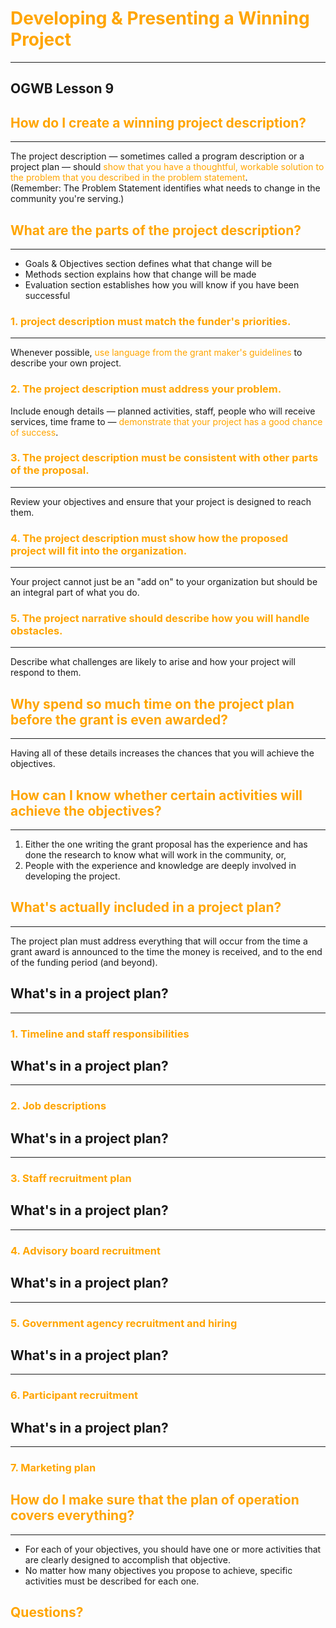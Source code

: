 # <span style="color: orange;">Developing & Presenting a Winning Project</span>
---
## OGWB Lesson 9



## <span style="color: orange;">How do I create a winning project description?</span>
---
<div style="text-align:left;">The project description &mdash; sometimes called a program description or a project plan &mdash; should <span style="color: orange;">show that you have a thoughtful, workable solution to the problem that you described in the problem statement</span>.</div>
<div style="text-align:left;">(Remember: The Problem Statement identifies what needs to change in the community you're serving.)</div>



## <span style="color: orange;">What are the parts of the project description?</span>
---
* Goals & Objectives section defines what that change will be  <!-- .element: class="fragment" data-fragment-index="2" -->
* Methods section explains how that change will be made  <!-- .element: class="fragment" data-fragment-index="3" -->
* Evaluation section establishes how you will know if you have been successful  <!-- .element: class="fragment" data-fragment-index="4" -->



### <div style="text-align:left;"><span style="color: orange;">1. project description must match the funder's priorities.</span></div>
---
<div style="text-align:left;">Whenever possible, <span style="color: orange;">use language from the grant maker's guidelines</span> to describe your own project.</div>




### <div style="text-align:left;"><span style="color: orange;">2. The project description must address your problem.</span></div>
<div style="text-align:left;">Include enough details &mdash; planned activities, staff, people who will receive services, time frame to &mdash; <span style="color: orange;">demonstrate that your project has a good chance of success</span>.</div>



### <div style="text-align:left;"><span style="color: orange;">3. The project description must be consistent with other parts of the proposal.</span></div>
---
<div style="text-align:left;">Review your objectives and ensure that your project is designed to reach them.</div>



### <div style="text-align:left;"><span style="color: orange;">4. The project description must show how the proposed project will fit into the organization.</span></div>
---
<div style="text-align:left;">Your project cannot just be an "add on" to your organization but should be an integral part of what you do.</div>



### <div style="text-align:left;"><span style="color: orange;">5. The project narrative should describe how you will handle obstacles.</span></div>
---
<div style="text-align:left;">Describe what challenges are likely to arise and how your project will respond to them.</div>



## <span style="color: orange;">Why spend so much time on the project plan before the grant is even awarded?</span>
---
<div style="text-align:left;"Project plans are the blueprint of the project and the proposal. Problem statement leads to objectives, which lead to a plan of operation. <span style="color: orange;">Having all of these details increases the chances that you will achieve the objectives</span>.</div>



## <span style="color: orange;">How can I know whether certain activities will achieve the objectives?</span>
---
1. Either the one writing the grant proposal has the experience and has done the research to know what will work in the community, or,  <!-- .element: class="fragment" data-fragment-index="1" -->
2. People with the experience and knowledge are deeply involved in developing the project.  <!-- .element: class="fragment" data-fragment-index="2" -->



## <span style="color: orange;">What's actually included in a project plan?</span>
---
<div style="text-align:left;">The project plan must address everything that will occur from the time a grant award is announced to the time the money is received, and to the end of the funding period (and beyond).</div>



## What's in a project plan?
---
### <span style="color: orange;">1. Timeline and staff responsibilities</span>



## What's in a project plan?
---
### <span style="color: orange;">2. Job descriptions</span>



## What's in a project plan?
---
### <span style="color: orange;">3. Staff recruitment plan</span>



## What's in a project plan?
---
### <span style="color: orange;">4. Advisory board recruitment</span>



## What's in a project plan?
---
### <span style="color: orange;">5. Government agency recruitment and hiring</span>



## What's in a project plan?
---
### <span style="color: orange;">6. Participant recruitment</span>



## What's in a project plan?
---
### <span style="color: orange;">7. Marketing plan</span>



## <span style="color: orange;">How do I make sure that the plan of operation covers everything?</span>
---

* For each of your objectives, you should have one or more activities that are clearly designed to accomplish that objective.  <!-- .element: class="fragment" data-fragment-index="1" -->
* No matter how many objectives you propose to achieve, specific activities must be described for each one.  <!-- .element: class="fragment" data-fragment-index="2" -->



## <span style="color: orange;">Questions?</span>